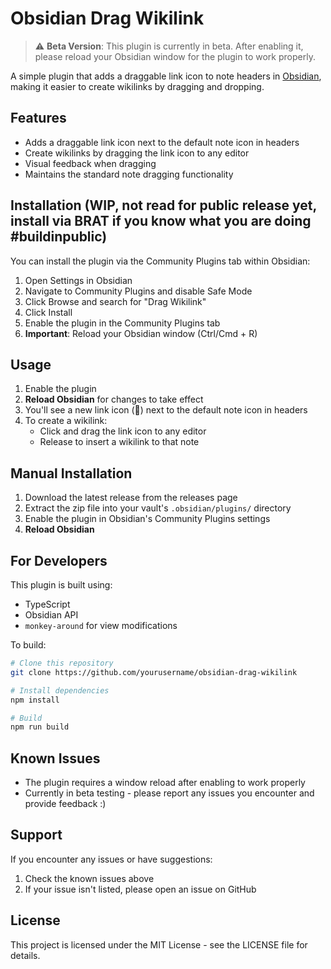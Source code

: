 # Obsidian Drag Wikilink

> ⚠️ **Beta Version**: This plugin is currently in beta. After enabling it, please reload your Obsidian window for the plugin to work properly.

A simple plugin that adds a draggable link icon to note headers in [Obsidian](https://obsidian.md), making it easier to create wikilinks by dragging and dropping.

## Features

- Adds a draggable link icon next to the default note icon in headers
- Create wikilinks by dragging the link icon to any editor
- Visual feedback when dragging
- Maintains the standard note dragging functionality

## Installation (WIP, not read for public release yet, install via BRAT if you know what you are doing #buildinpublic)

You can install the plugin via the Community Plugins tab within Obsidian:

1. Open Settings in Obsidian
2. Navigate to Community Plugins and disable Safe Mode
3. Click Browse and search for "Drag Wikilink"
4. Click Install
5. Enable the plugin in the Community Plugins tab
6. **Important**: Reload your Obsidian window (Ctrl/Cmd + R)

## Usage

1. Enable the plugin
2. **Reload Obsidian** for changes to take effect
3. You'll see a new link icon (🔗) next to the default note icon in headers
4. To create a wikilink:
   - Click and drag the link icon to any editor
   - Release to insert a wikilink to that note

## Manual Installation

1. Download the latest release from the releases page
2. Extract the zip file into your vault's `.obsidian/plugins/` directory
3. Enable the plugin in Obsidian's Community Plugins settings
4. **Reload Obsidian**

## For Developers

This plugin is built using:

- TypeScript
- Obsidian API
- `monkey-around` for view modifications

To build:

```bash
# Clone this repository
git clone https://github.com/yourusername/obsidian-drag-wikilink

# Install dependencies
npm install

# Build
npm run build
```

## Known Issues

- The plugin requires a window reload after enabling to work properly
- Currently in beta testing - please report any issues you encounter and provide feedback :)

## Support

If you encounter any issues or have suggestions:

1. Check the known issues above
2. If your issue isn't listed, please open an issue on GitHub

## License

This project is licensed under the MIT License - see the LICENSE file for details.
